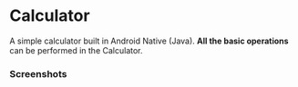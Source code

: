# Calculator
A simple calculator built in Android Native (Java).
__All the basic operations__ can be performed in the Calculator.

### Screenshots
